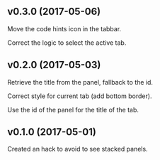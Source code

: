 ## v0.3.0 (2017-05-06)

Move the code hints icon in the tabbar.

Correct the logic to select the active tab.


## v0.2.0 (2017-05-03)

Retrieve the title from the panel, fallback to the id.

Correct style for current tab (add bottom border).

Use the id of the panel for the title of the tab.


## v0.1.0 (2017-05-01)

Created an hack to avoid to see stacked panels.
